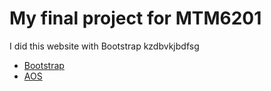 # My final project for MTM6201

I did this website with Bootstrap kzdbvkjbdfsg

- [Bootstrap](https://boostrap.com)
- [AOS](https://google.com)
